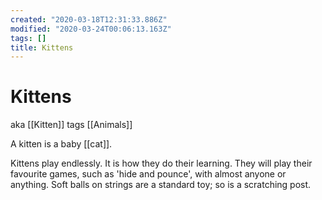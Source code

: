 ```yaml
---
created: "2020-03-18T12:31:33.886Z"
modified: "2020-03-24T00:06:13.163Z"
tags: []
title: Kittens
---
```


# Kittens

aka [[Kitten]]
tags [[Animals]]

A kitten is a baby [[cat]].

Kittens play endlessly. It is how they do their learning. They will play their favourite games, such as 'hide and pounce', with almost anyone or anything. Soft balls on strings are a standard toy; so is a scratching post.
